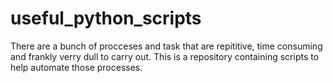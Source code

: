 # useful_python_scripts
There are a bunch of procceses and task that are repititive, time consuming and frankly verry dull to carry out. This is a repository containing scripts to help automate those processes.
